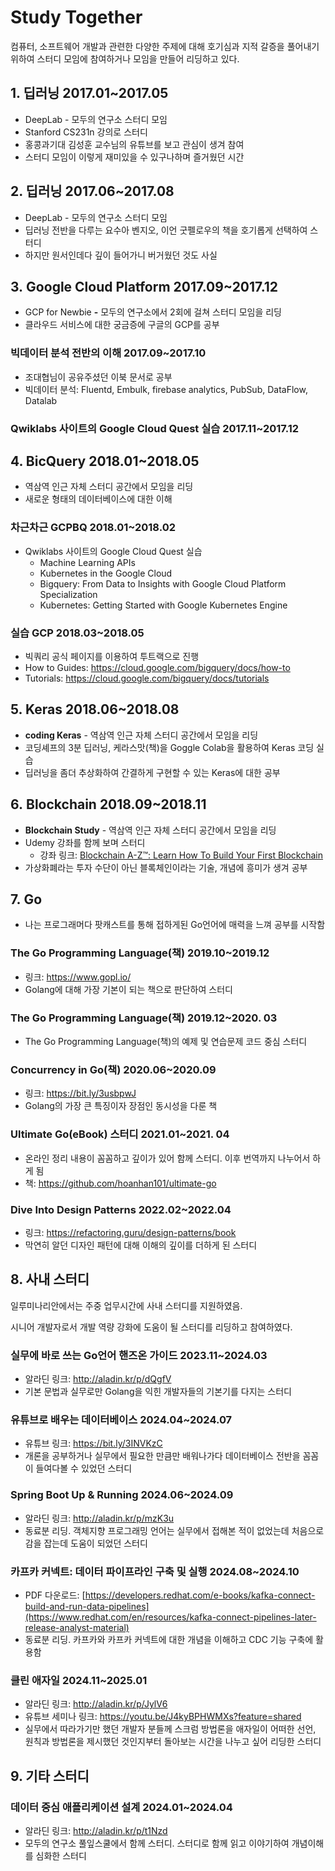 # Study Together

컴퓨터, 소프트웨어 개발과 관련한 다양한 주제에 대해 호기심과 지적 갈증을 풀어내기 위하여 스터디 모임에 참여하거나 모임을 만들어 리딩하고 있다.

## 1. 딥러닝 2017.01~2017.05

- DeepLab - 모두의 연구소 스터디 모임
- Stanford CS231n 강의로 스터디
- 홍콩과기대 김성훈 교수님의 유튜브를 보고 관심이 생겨 참여
- 스터디 모임이 이렇게 재미있을 수 있구나하며 즐거웠던 시간

## 2. 딥러닝 2017.06~2017.08

- DeepLab - 모두의 연구소 스터디 모임
- 딥러닝 전반을 다루는 요수아 벤지오, 이언 굿펠로우의 책을 호기롭게 선택하여 스터디
- 하지만 원서인데다 깊이 들어가니 버거웠던 것도 사실

## 3. **Google Cloud Platform** 2017.09~2017.12

- GCP for Newbie **-** 모두의 연구소에서 2회에 걸쳐 스터디 모임을 리딩
- 클라우드 서비스에 대한 궁금증에 구글의 GCP를 공부

### **빅데이터 분석 전반의 이해 2017.09~2017.10**

- 조대협님이 공유주셨던 이북 문서로 공부
- 빅데이터 분석: Fluentd, Embulk, firebase analytics, PubSub, DataFlow, Datalab

### **Qwiklabs 사이트의 Google Cloud Quest 실습 2017.11~2017.12**

## 4. BicQuery 2018.01~2018.05

- 역삼역 인근 자체 스터디 공간에서 모임을 리딩
- 새로운 형태의 데이터베이스에 대한 이해

### **차근차근 GCPBQ** 2018.01~2018.02

- Qwiklabs 사이트의 Google Cloud Quest 실습
    - Machine Learning APIs
    - Kubernetes in the Google Cloud
    - Bigquery: From Data to Insights with Google Cloud Platform Specialization
    - Kubernetes: Getting Started with Google Kubernetes Engine

### 실습 GCP 2018.03~2018.05

- 빅쿼리 공식 페이지를 이용하여 투트랙으로 진행
- How to Guides: https://cloud.google.com/bigquery/docs/how-to
- Tutorials: https://cloud.google.com/bigquery/docs/tutorials

## 5. Keras 2018.06~2018.08

- **coding Keras** - 역삼역 인근 자체 스터디 공간에서 모임을 리딩
- 코딩셰프의 3분 딥러닝, 케라스맛(책)을 Goggle Colab을 활용하여 Keras 코딩 실습
- 딥러닝을 좀더 추상화하여 간결하게 구현할 수 있는 Keras에 대한 공부

## 6. **Blockchain 2018.09~2018.11**

- **Blockchain Study** - 역삼역 인근 자체 스터디 공간에서 모임을 리딩
- Udemy 강좌를 함께 보며 스터디
    - 강좌 링크: [Blockchain A-Z™: Learn How To Build Your First Blockchain](https://www.udemy.com/course/build-your-blockchain-az)
- 가상화폐라는 투자 수단이 아닌 블록체인이라는 기술, 개념에 흥미가 생겨 공부

## 7. **Go**

- 나는 프로그래머다 팟캐스트를 통해 접하게된 Go언어에 매력을 느껴 공부를 시작함

### The Go Programming Language(책) 2019.10~2019.12

- 링크: https://www.gopl.io/
- Golang에 대해 가장 기본이 되는 책으로 판단하여 스터디

### The Go Programming Language(책) 2019.12~2020. 03

- The Go Programming Language(책)의 예제 및 연습문제 코드 중심 스터디

### Concurrency in Go(책) 2020.06~2020.09

- 링크: https://bit.ly/3usbpwJ
- Golang의 가장 큰 특징이자 장점인 동시성을 다룬 책

### Ultimate Go(eBook) 스터디 2021.01~2021. 04

- 온라인 정리 내용이 꼼꼼하고 깊이가 있어 함께 스터디. 이후 번역까지 나누어서 하게 됨
- 책: https://github.com/hoanhan101/ultimate-go

### Dive Into Design Patterns 2022.02~2022.04

- 링크: https://refactoring.guru/design-patterns/book
- 막연히 알던 디자인 패턴에 대해 이해의 깊이를 더하게 된 스터디

## 8. 사내 스터디

일루미나리안에서는 주중 업무시간에 사내 스터디를 지원하였음.

시니어 개발자로서 개발 역량 강화에 도움이 될 스터디를 리딩하고 참여하였다. 

### **실무에 바로 쓰는 Go언어 핸즈온 가이드 2023.11~2024.03**

- 알라딘 링크: http://aladin.kr/p/dQgfV
- 기본 문법과 실무로만 Golang을 익힌 개발자들의 기본기를 다지는 스터디

### 유튜브로 배우는 데이터베이스 2024.04~2024.07

- 유튜브 링크: https://bit.ly/3INVKzC
- 개론을 공부하거나 실무에서 필요한 만큼만 배워나가다 데이터베이스 전반을 꼼꼼이 들여다볼 수 있었던 스터디

### **Spring Boot Up & Running 2024.06~2024.09**

- 알라딘 링크: http://aladin.kr/p/mzK3u
- 동료분 리딩. 객체지향 프로그래밍 언어는 실무에서 접해본 적이 없었는데 처음으로 감을 잡는데 도움이 되었던 스터디

### 카프카 커넥트: 데이터 파이프라인 구축 및 실행 **2024.08~2024.10**

- PDF 다운로드: [https://developers.redhat.com/e-books/kafka-connect-build-and-run-data-pipelines](https://www.redhat.com/en/resources/kafka-connect-pipelines-later-release-analyst-material)
- 동료분 리딩. 카프카와 카프카 커넥트에 대한 개념을 이해하고 CDC 기능 구축에 활용함

### 클린 애자일 2024.11~2025.01

- 알라딘 링크: http://aladin.kr/p/JylV6
- 유튜브 세미나 링크: https://youtu.be/J4kyBPHWMXs?feature=shared
- 실무에서 따라가기만 했던 개발자 분들께 스크럼 방법론을 애자일이 어떠한 선언, 원칙과 방법론을 제시했던 것인지부터 돌아보는 시간을 나누고 싶어 리딩한 스터디

## 9. 기타 스터디

### 데이터 중심 애플리케이션 설계 2024.01~2024.04

- 알라딘 링크: http://aladin.kr/p/t1Nzd
- 모두의 연구소 풀잎스쿨에서 함께 스터디. 스터디로 함께 읽고 이야기하여 개념이해를 심화한 스터디
